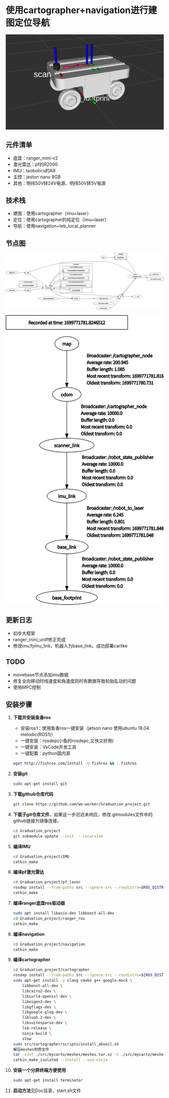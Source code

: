 # 使用cartographer+navigation进行建图定位导航

![项目图片](./Doc/ranger_mode.png)

## 元件清单

- 底盘：ranger_mini-v2
- 激光雷达：pf的R2000
- IMU：taobotics的A9
- 主控：jeston nano 8GB
- 其他：明纬50V转24V电源、明纬50V转5V电源

## 技术栈

- 建图：使用cartographer（imu+laser）
- 定位：使用cartographer的纯定位（imu+laser）
- 导航：使用navigation+teb_local_planner

## 节点图

![node图片](./Doc/ros_node_graph.png)

![tf图片](./Doc/ros_tf_graph.png)

## 更新日志

- 初步大框架
- ranger_mini_urdf修正完成
- 修改imu为imu_link，机器人为base_link。成功部署carlike

## TODO
- movebase节点添加imu数据
- 修复全向移动时线速度和角速度同时有数据导致轮胎乱动的问题
- 使用MPC控制





## 安装步骤


1. **下载并安装鱼香ros**
   - 安装ros1：使用鱼香ros一键安装（jetson nano 使用ubuntu 18.04 melodic(ROS1)）
   - 一键安装：rosdep(小鱼的rosdepc,又快又好用)
   - 一键安装：VsCode开发工具
   - 一键配置：python国内源
    ```bash
    wget http://fishros.com/install -O fishros && . fishros
    ```

2. **安装git**
    ```bash
    sudo apt-get install git
    ```

3. **下载github仓库代码**
    ```bash
    git clone https://github.com/we-worker/Graduation_project.git
    ```

4. **下载子git仓库文件**，如果这一步迟迟未响应，修改.gitmodules文件中的github链接为镜像连接。
    ```bash
    cd Graduation_project
    git submodule update --init  --recursive
    ```

5. **编译IMU**
    ```bash
    cd Graduation_project/IMU
    catkin_make
    ```

6. **编译pf激光雷达**
    ```bash
    cd Graduation_project/pf_laser
    rosdep install --from-paths src --ignore-src --rosdistro=$ROS_DISTRO -y
    catkin_make
    ```

7. **编译ranger底盘ros驱动器**
    ```bash
    sudo apt install libasio-dev libboost-all-dev
    cd Graduation_project/ranger_ros
    catkin_make
    ```

8. **编译navigation**
    ```bash
    cd Graduation_project/navigation
    catkin_make
    ```

9.  **编译cartographer**
    ```bash
    cd Graduation_project/cartographer
    rosdep install --from-paths src --ignore-src --rosdistro=${ROS_DISTRO} -y
    sudo apt-get install -y clang cmake g++ google-mock \
        libboost-all-dev \
        libcairo2-dev \
        libcurl4-openssl-dev \
        libeigen3-dev \
        libgflags-dev \
        libgoogle-glog-dev \
        liblua5.2-dev \
        libsuitesparse-dev \
        lsb-release \
        ninja-build \
        stow
    sudo src/cartographer/scripts/install_abseil.sh
    解压meshes材质文件
    tar -xJvf ./src/mycarto/meshes/meshes.tar.xz -C ./src/mycarto/meshes/
    catkin_make_isolated --install --use-ninja
    ```

10. **安装一个分屏终端方便使用**
    ```bash
    sudo apt-get install terminator
    ```

11. **启动方法**见Doc目录，start.sh文件
